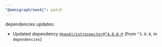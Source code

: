 ```yaml
---
"@omnigraph/neo4j": patch
---
```

dependencies updates:
  - Updated dependency [`@neo4j/introspector@^4.0.0` ↗︎](https://www.npmjs.com/package/@neo4j/introspector/v/4.0.0) (from `^3.0.0`, in `dependencies`)
